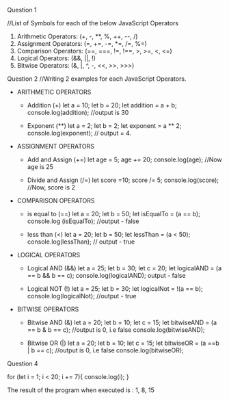 <!-- @format -->

Question 1

//List of Symbols for each of the below JavaScript Operators

1. Arithmetic Operators: (+, -, \*\*, %, ++, --, /)
2. Assignment Operators: (=, +=, -=, \*=, /=, %=)
3. Comparison Operators: (==, ===, !=, !==, >, >=, <, <=)
4. Logical Operators: (&&, ||, !)
5. Bitwise Operators: (&, |, ^, -, <<, >>, >>>)

Question 2
//Writing 2 examples for each JavaScript Operators.

-   ARITHMETIC OPERATORS
    -	Addition (+)
    let a = 10;
    let b = 20;
    let addition = a + b;
    console.log(addition); //output is 30

    -	Exponent (\*\*)
    let a = 2;
    let b = 2;
    let exponent = a \*\* 2;
    console.log(exponent); // output = 4.

-   ASSIGNMENT OPERATORS
    -	Add and Assign (+=)
    let age = 5;
    age += 20;
    console.log(age); //Now age is 25

    -	Divide and Assign (/=)
    let score =10;
    score /= 5;
    console.log(score); //Now, score is 2

-   COMPARISON OPERATORS
    -	is equal to (==)
    let a = 20;
    let b = 50;
    let isEqualTo = (a == b);
    console.log (isEqualTo); //output - false

    -	less than (<)
    let a = 20;
    let b = 50;
    let lessThan = (a < 50);
    console.log(lessThan); // output - true

-   LOGICAL OPERATORS
    -	Logical AND (&&)
    let a = 25;
    let b = 30;
    let c = 20;
    let logicalAND = (a == b && b == c);
    console.log(logicalAND); output - false

    -	Logical NOT (!)
    let a = 25;
    let b = 30;
    let logicalNot = !(a == b);
    console.log(logicalNot); //output - true

-   BITWISE OPERATORS
    -	Bitwise AND (&)
    let a = 20;
    let b = 10;
    let c = 15;
    let bitwiseAND = (a == b & b == c); //output is 0, i.e false
    console.log(bitwiseAND);

    -	Bitwise OR (|)
    let a = 20;
    let b = 10;
    let c = 15;
    let bitwiseOR = (a ==b | b == c); //output is 0, i.e false
    console.log(bitwiseOR);

Question 4

for (let i = 1; i < 20; i += 7){
console.log(i);
}

The result of the program when executed is : 1, 8, 15
